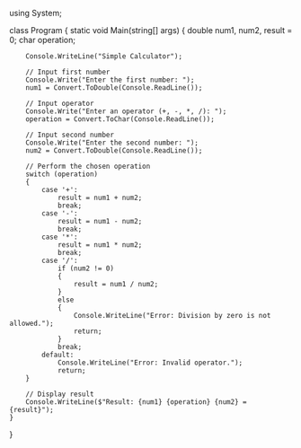using System;

class Program
{
    static void Main(string[] args)
    {
        double num1, num2, result = 0;
        char operation;

        Console.WriteLine("Simple Calculator");

        // Input first number
        Console.Write("Enter the first number: ");
        num1 = Convert.ToDouble(Console.ReadLine());

        // Input operator
        Console.Write("Enter an operator (+, -, *, /): ");
        operation = Convert.ToChar(Console.ReadLine());

        // Input second number
        Console.Write("Enter the second number: ");
        num2 = Convert.ToDouble(Console.ReadLine());

        // Perform the chosen operation
        switch (operation)
        {
            case '+':
                result = num1 + num2;
                break;
            case '-':
                result = num1 - num2;
                break;
            case '*':
                result = num1 * num2;
                break;
            case '/':
                if (num2 != 0)
                {
                    result = num1 / num2;
                }
                else
                {
                    Console.WriteLine("Error: Division by zero is not allowed.");
                    return;
                }
                break;
            default:
                Console.WriteLine("Error: Invalid operator.");
                return;
        }

        // Display result
        Console.WriteLine($"Result: {num1} {operation} {num2} = {result}");
    }
}
